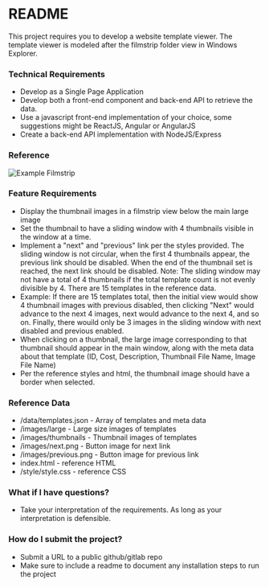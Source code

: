 # README

This project requires you to develop a website template viewer. The template viewer is modeled after the filmstrip folder view in Windows Explorer.

### Technical Requirements

- Develop as a Single Page Application
- Develop both a front-end component and back-end API to retrieve the data.
- Use a javascript front-end implementation of your choice, some suggestions might be ReactJS, Angular or AngularJS
- Create a back-end API implementation with NodeJS/Express

### Reference

![Example Filmstrip](https://github.com/techpacker/filmstrip-view/blob/main/images/reference.png)

### Feature Requirements

- Display the thumbnail images in a filmstrip view below the main large image
- Set the thumbnail to have a sliding window with 4 thumbnails visible in the window at a time.
- Implement a "next" and "previous" link per the styles provided. The sliding window is not circular, when the first 4 thumbnails appear, the previous link should be disabled. When the end of the thumbnail set is reached, the next link should be disabled.
  Note: The sliding window may not have a total of 4 thumbnails if the total template count is not evenly divisible by 4. There are 15 templates in the reference data.
- Example: If there are 15 templates total, then the initial view would show 4 thumbnail images with previous disabled, then clicking "Next" would advance to the next 4 images, next would advance to the next 4, and so on. Finally, there wouild only be 3 images in the sliding window with next disabled and previous enabled.
- When clicking on a thumbnail, the large image corresponding to that thumbnail should appear in the main window, along with the meta data about that template (ID, Cost, Description, Thumbnail File Name, Image File Name)
- Per the reference styles and html, the thumbnail image should have a border when selected.

### Reference Data

- /data/templates.json - Array of templates and meta data
- /images/large - Large size images of templates
- /images/thumbnails - Thumbnail images of templates
- /images/next.png - Button image for next link
- /images/previous.png - Button image for previous link
- index.html - reference HTML
- /style/style.css - reference CSS

### What if I have questions?

- Take your interpretation of the requirements. As long as your interpretation is defensible.

### How do I submit the project?

- Submit a URL to a public github/gitlab repo
- Make sure to include a readme to document any installation steps to run the project
